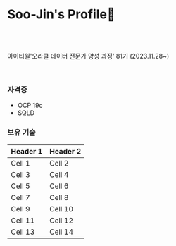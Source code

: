 # Soo-Jin's Profile🌟

<br>
<br>

아이티윌'오라클 데이터 전문가 양성 과정' 81기 (2023.11.28~)  

<br>
  
### 자격증  
- OCP 19c  
- SQLD


### 보유 기술
| Header 1 | Header 2 |
|----------|----------|
| Cell 1   | Cell 2   |
| Cell 3   | Cell 4   |
| Cell 5   | Cell 6   |
| Cell 7   | Cell 8   |
| Cell 9   | Cell 10  |
| Cell 11  | Cell 12  |
| Cell 13  | Cell 14  |
